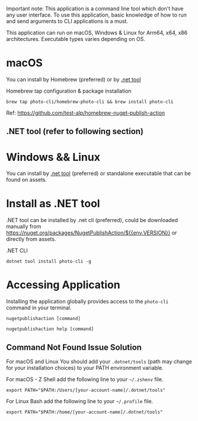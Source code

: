 Important note: This application is a command line tool which don't have any user interface. To use this application, basic knowledge of how to run and send arguments to CLI applications is a must.

This application can run on macOS, Windows & Linux for Arm64, x64, x86 architectures. Executable types varies depending on OS.

# macOS

You can install by Homebrew (preferred) or by [.net tool](#install-as-net-tool)

Homebrew tap configuration & package installation
```shell
brew tap photo-cli/homebrew-photo-cli && brew install photo-cli
```

Ref: https://github.com/test-alp/homebrew-nuget-publish-action

## .NET tool (refer to following section)

# Windows && Linux

You can install by [.net tool](#install-as-net-tool) (preferred) or standalone executable that can be found on assets.

# Install as .NET tool

.NET tool can be installed by .net cli (preferred), could be downloaded manually from https://nuget.org/packages/NugetPublishAction/${{env.VERSION}} or directly from assets.

.NET CLI
```shell
dotnet tool install photo-cli -g
```

# Accessing Application

Installing the application globally provides access to the `photo-cli` command in your terminal.
```
nugetpublishaction [command]

nugetpublishaction help [command]
```

## Command Not Found Issue Solution

For macOS and Linux You should add your `.dotnet/tools` (path may change for your installation choices) to your PATH environment variable.

For macOS - Z Shell add the following line to your `~/.zshenv` file.
```shell
export PATH="$PATH:/Users/[your-account-name]/.dotnet/tools"
```

For Linux Bash add the following line to your `~/.profile` file.
```shell
export PATH="$PATH:/home/[your-account-name]/.dotnet/tools"
```
